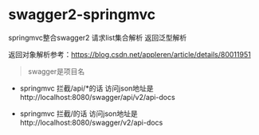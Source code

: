 # swagger2-springmvc

springmvc整合swagger2 请求list集合解析 返回泛型解析

返回对象解析参考：https://blog.csdn.net/appleren/article/details/80011951

> swagger是项目名

* springmvc 拦截/api/*的话 访问json地址是http://localhost:8080/swagger/api/v2/api-docs

* springmvc 拦截/的话 访问json地址是http://localhost:8080/swagger/v2/api-docs